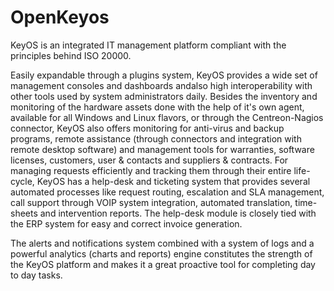 OpenKeyos
=========

KeyOS is an integrated IT management platform compliant with the principles behind ISO 20000.

Easily expandable through a plugins system, KeyOS provides a wide set of management consoles and dashboards andalso high interoperability with other tools used by system administrators daily.
Besides the inventory and monitoring of the hardware assets done with the help of it's own agent, available for all Windows and Linux flavors, or through the Centreon-Nagios connector, KeyOS also offers monitoring for anti-virus and backup programs, remote assistance (through connectors and integration with remote desktop software) and management tools for warranties, software licenses, customers, user & contacts and suppliers & contracts.
For managing requests efficiently and tracking them through their entire life-cycle, KeyOS has a help-desk and ticketing system that provides several automated processes like request routing, escalation and SLA management, call support through VOIP system integration, automated translation, time-sheets and intervention reports. The help-desk module is closely tied with the ERP system for easy and correct invoice generation.

The alerts and notifications system combined with a system of logs and a powerful analytics (charts and reports) engine constitutes the strength of the KeyOS platform and makes it a great proactive tool for completing day to day tasks.
